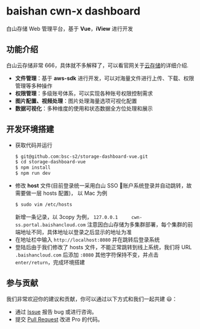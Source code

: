 # baishan cwn-x dashboard

白山存储 Web 管理平台，基于 **Vue**，**iView** 进行开发

## 功能介绍
白山云存储非常 666，具体就不多解释了，可以看官网关于[云存储](http://zh.baishancloud.com/tech/cwn/)的详细介绍.

- **文件管理**：基于 **aws-sdk** 进行开发，可以对海量文件进行上传、下载、权限管理等多种操作
- **权限管理**：多级账号体系，可以实现各种账号权限控制需求
- **图片配置、视频处理**：图片处理海量选项可视化配置
- **数据可视化**：多种维度的使用和状态数据全方位处理和展示

## 开发环境搭建

- 获取代码并运行
    ```bash
    $ git@github.com:bsc-s2/storage-dashboard-vue.git
    $ cd storage-dashboard-vue
    $ npm install
    $ npm run dev
    ```
- 修改 **host** 文件(目前登录统一采用白山 SSO 账户系统登录并自动跳转，故需要做一层 hosts 配置)， 以 Mac 为例
    ```bash
    $ sudo vim /etc/hosts
    ```
    新增一条记录，以 3copy 为例， ```127.0.0.1     cwn-ss.portal.baishancloud.com```
    注意因白山存储为多集群部署，每个集群的前端地址不同，具体地址以登录之后显示的地址为准
- 在地址栏中输入 ```http://localhost:8080``` 并在跳转后登录系统
- 登陆后由于我们修改了 hosts 文件，不能正常跳转到线上系统，我们将 URL ```.baishancloud.com``` 后添加 ```:8080``` 其他字符保持不变，并点击 ```enter/return```，完成环境搭建

## 参与贡献

我们非常欢迎你的建议和贡献，你可以通过以下方式和我们一起共建 :smiley:：

- 通过 [Issue](http://github.com/bsc-s2/storage-dashboard-vue/issues) 报告 bug 或进行咨询。
- 提交 [Pull Request](http://github.com/bsc-s2/storage-dashboard-vue/pulls) 改进 Pro 的代码。
